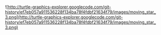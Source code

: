 ![http://turtle-graphics-explorer.googlecode.com/git-history/ef7eb057a911536228f134ba78f4fdbf21634f79/images/moving_star_3.png](http://turtle-graphics-explorer.googlecode.com/git-history/ef7eb057a911536228f134ba78f4fdbf21634f79/images/moving_star_3.png)